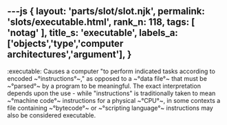 ---js
{
  layout: 'parts/slot/slot.njk',
  permalink: 'slots/executable.html',
  rank_n: 118,
  tags: [ 'notag' ],
  title_s: 'executable',
  labels_a: ['objects','type','computer architectures','argument'],
}
---
:executable:
Causes a computer "to perform indicated tasks according to encoded ~°instructions°~," as opposed to a ~°data file°~ that must be ~°parsed°~ by a program to be meaningful. The exact interpretation depends upon the use - while "instructions" is traditionally taken to mean ~°machine code°~ instructions for a physical ~°CPU°~, in some contexts a file containing ~°bytecode°~ or ~°scripting language°~ instructions may also be considered executable.
